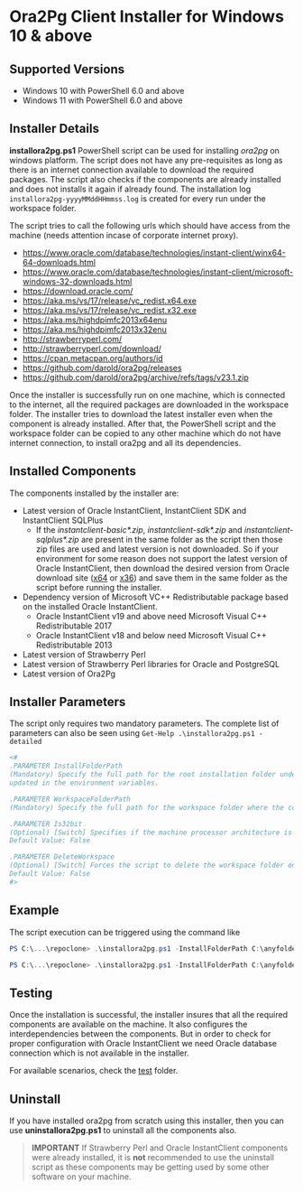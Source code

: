 # Ora2Pg Client Installer for Windows 10 & above

## Supported Versions

- Windows 10 with PowerShell 6.0 and above
- Windows 11 with PowerShell 6.0 and above

## Installer Details

**installora2pg.ps1** PowerShell script can be used for installing _ora2pg_ on windows platform. The script does not have any pre-requisites as long as there is an internet connection available to download the required packages. The script also checks if the components are already installed and does not installs it again if already found. The installation log ```installora2pg-yyyyMMddHHmmss.log``` is created for every run under the workspace folder.

The script tries to call the following  urls which should have access from the machine (needs attention incase of corporate internet proxy).

- https://www.oracle.com/database/technologies/instant-client/winx64-64-downloads.html
- https://www.oracle.com/database/technologies/instant-client/microsoft-windows-32-downloads.html
- https://download.oracle.com/
- https://aka.ms/vs/17/release/vc_redist.x64.exe
- https://aka.ms/vs/17/release/vc_redist.x32.exe
- https://aka.ms/highdpimfc2013x64enu
- https://aka.ms/highdpimfc2013x32enu
- http://strawberryperl.com/
- http://strawberryperl.com/download/
- https://cpan.metacpan.org/authors/id
- https://github.com/darold/ora2pg/releases
- https://github.com/darold/ora2pg/archive/refs/tags/v23.1.zip

Once the installer is successfully run on one machine, which is connected to the internet, all the required packages are downloaded in the workspace folder. The installer tries to download the latest installer even when the component is already installed. After that, the PowerShell script and the workspace folder can be copied to any other machine which do not have internet connection, to install ora2pg and all its dependencies.

## Installed Components

The components installed by the installer are:

- Latest version of Oracle InstantClient, InstantClient SDK and InstantClient SQLPlus
  - If the _instantclient-basic*.zip_, _instantclient-sdk*.zip_ and _instantclient-sqlplus*.zip_ are present in the same folder as the script then those zip files are used and latest version is not downloaded. So if your environment for some reason does not support the latest version of Oracle InstantClient, then download the desired version from Oracle download site ([x64](https://www.oracle.com/database/technologies/instant-client/winx64-64-downloads.html) or [x36](https://www.oracle.com/database/technologies/instant-client/microsoft-windows-32-downloads.html)) and save them in the same folder as the script before running the installer.
- Dependency version of Microsoft VC++ Redistributable package based on the installed Oracle InstantClient.
  - Oracle InstantClient v19 and above need Microsoft Visual C++ Redistributable 2017
  - Oracle InstantClient v18 and below need Microsoft Visual C++ Redistributable 2013
- Latest version of Strawberry Perl
- Latest version of Strawberry Perl libraries for Oracle and PostgreSQL
- Latest version of Ora2Pg

## Installer Parameters

The script only requires two mandatory parameters. The complete list of parameters can also be seen using ```Get-Help .\installora2pg.ps1 -detailed```

```powershell
<#
.PARAMETER InstallFolderPath
(Mandatory) Specify the full path for the root installation folder under which all the components will be installed. The same paths would be 
updated in the environment variables.

.PARAMETER WorkspaceFolderPath
(Mandatory) Specify the full path for the workspace folder where the component installer packages will be downloaded before installation. If the installer already exists, then it will not be downloaded again.

.PARAMETER Is32bit
(Optional) [Switch] Specifies if the machine processor architecture is 64bit or 32bit. If set then it means machine is 32bit.
Default Value: False

.PARAMETER DeleteWorkspace
(Optional) [Switch] Forces the script to delete the workspace folder on completion (success or failure)
Default Value: False
#>
```

## Example

The script execution can be triggered using the command like

```powershell
PS C:\...\repoclone> .\installora2pg.ps1 -InstallFolderPath C:\anyfolder\Ora2PgInstall -WorkspaceFolderName C:\anyfolder\@download

PS C:\...\repoclone> .\installora2pg.ps1 -InstallFolderPath C:\anyfolder\Ora2PgInstall -WorkspaceFolderName C:\anyfolder\@download -Is32bit -DeleteWorkspace
```

## Testing

Once the installation is successful, the installer insures that all the required components are available on the machine. It also configures the interdependencies between the components. But in order to check for proper configuration with Oracle InstantClient we need Oracle database connection which is not available in the installer.

For available scenarios, check the [test](test) folder.

## Uninstall

If you have installed ora2pg from scratch using this installer, then you can use **uninstallora2pg.ps1** to uninstall all the components also.

> **IMPORTANT** If Strawberry Perl and Oracle InstantClient components were already installed, it is **not** recommended to use the uninstall script as these components may be getting used by some other software on your machine.

